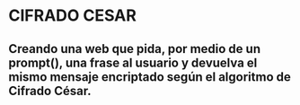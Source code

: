 # CIFRADO CESAR

## Creando una web que pida, por medio de un prompt(), una frase al usuario y devuelva el mismo mensaje encriptado según el algoritmo de Cifrado César.
